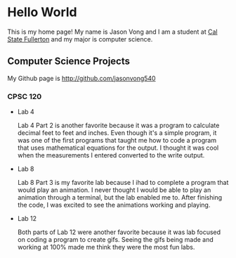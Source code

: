 # Hello World

This is my home page! My name is Jason Vong and I am a student at [Cal State Fullerton](http://www.fullerton.edu/) and my major is computer science.

## Computer Science Projects

My Github page is http://github.com/jasonvong540

### CPSC 120

* Lab 4

    Lab 4 Part 2 is another favorite because it was a program to calculate decimal feet to feet and inches. Even though it's a simple program, it was one of the first programs that taught me how to code a program that uses mathematical equations for the output. I thought it was cool when the measurements I entered converted to the write output.

* Lab 8

    Lab 8 Part 3 is my favorite lab because I ihad to complete a program that would play an animation. I never thought I would be able to play an animation through a terminal, but the lab enabled me to. After finishing the code, I was excited to see the animations working and playing.

* Lab 12

    Both parts of Lab 12 were another favorite because it was lab focused on coding a program to create gifs. Seeing the gifs being made and working at 100% made me  think they were the most fun labs.